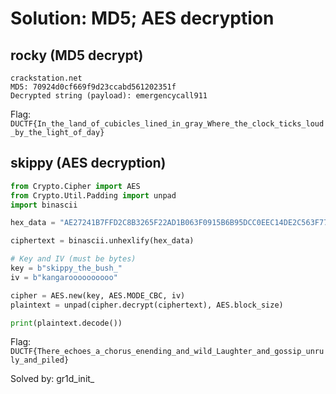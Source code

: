 # Solution: MD5; AES decryption

## rocky (MD5 decrypt)
```
crackstation.net
MD5: 70924d0cf669f9d23ccabd561202351f
Decrypted string (payload): emergencycall911
```
Flag: `DUCTF{In_the_land_of_cubicles_lined_in_gray_Where_the_clock_ticks_loud_by_the_light_of_day}`

## skippy (AES decryption)

```python
from Crypto.Cipher import AES
from Crypto.Util.Padding import unpad
import binascii

hex_data = "AE27241B7FFD2C8B3265F22AD1B063F0915B6B95DCC0EEC14DE2C563F7715594007D2BC75E5D614E5E51190F4AD1FD21C5C4B1AB89A4A725C5B8ED3CB37630727B2D2AB722DC9333264725C6B5DDB00DD3C3DA6313F1E2F4DF5180D5F3831843"

ciphertext = binascii.unhexlify(hex_data)

# Key and IV (must be bytes)
key = b"skippy_the_bush_"
iv = b"kangaroooooooooo"

cipher = AES.new(key, AES.MODE_CBC, iv)
plaintext = unpad(cipher.decrypt(ciphertext), AES.block_size)

print(plaintext.decode())
```
Flag: `DUCTF{There_echoes_a_chorus_enending_and_wild_Laughter_and_gossip_unruly_and_piled}`

Solved by: gr1d_init_